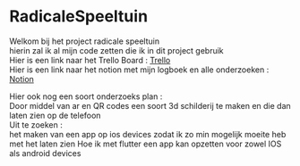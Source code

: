 # RadicaleSpeeltuin
Welkom bij het project radicale speeltuin
<br>
hierin zal ik al mijn code zetten die ik in dit project gebruik
<br>
Hier is een link naar het Trello Board : [Trello](https://trello.com/b/hounCWuy/radicale-speeltuin)
<br> 
Hier is een link naar het notion met mijn logboek en alle onderzoeken : [Notion](https://rounded-tamarillo-91e.notion.site/a74a1e42ff504ac3bd4330997fa7ac31?v=91a186ec81d445df9e5b85220779216d)
<br> 

Hier ook nog een soort onderzoeks plan : <br>
Door middel van ar en QR codes een soort 3d schilderij te maken en die dan laten zien op de telefoon 
<br>
Uit te zoeken : <br> 
het maken van een app op ios devices zodat ik zo min mogelijk moeite heb met het laten zien
Hoe ik met flutter een app kan opzetten voor zowel IOS  als android devices

